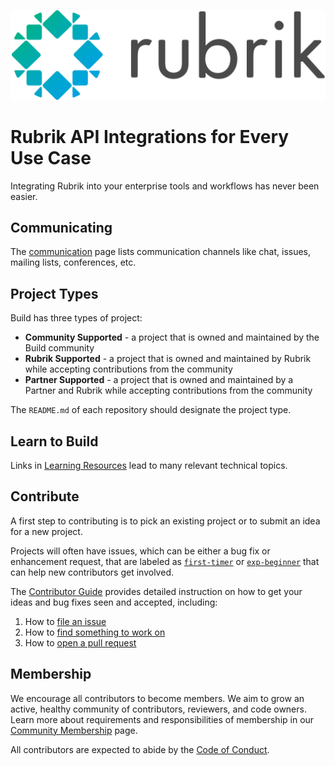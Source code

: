 ![alt text](assets/1200px-Rubrik_Logo.svg.png)

# Rubrik API Integrations for Every Use Case
Integrating Rubrik into your enterprise tools and workflows has never been easier. 

## Communicating

The [communication](https://github.com/rubrikinc/welcome-to-rubrik-build/blob/master/community/) page lists communication channels like chat, issues, mailing lists, conferences, etc.

## Project Types

Build has three types of project:

* **Community Supported** - a project that is owned and maintained by the Build community
* **Rubrik Supported** - a project that is owned and maintained by Rubrik while accepting contributions from the community
* **Partner Supported** - a project that is owned and maintained by a Partner and Rubrik while accepting contributions from the community

The `README.md` of each repository should designate the project type.

## Learn to Build

Links in [Learning Resources](/contributors/learn/README.md) lead to many relevant technical topics.

## Contribute

A first step to contributing is to pick an existing project or to submit an idea for a new project.

Projects will often have issues, which can be either a bug fix or enhancement request, that are labeled as [`first-timer`](https://github.com/search?q=org%3Arubrikinc+is%3Aopen+label%3Afirst-timer&unscoped_q=is%3Aopen+label%3Afirst-timer) or [`exp-beginner`](https://github.com/search?q=org%3Arubrikinc+is%3Aopen+label%3Aexp-beginner) that can help new contributors get involved.

The [Contributor Guide](contributors/guide/README.md) provides detailed instruction on how to get your ideas and bug fixes seen and accepted, including:

1. How to [file an issue](https://github.com/rubrikinc/welcome-to-rubrik-build/blob/master/contributors/guide/issue-handling.md)
1. How to [find something to work on](https://github.com/rubrikinc/welcome-to-rubrik-build/blob/master/contributors/guide/labels.md)
1. How to [open a pull request](https://github.com/rubrikinc/welcome-to-rubrik-build/blob/master/contributors/guide/submitting-pull-requests.md)

## Membership

We encourage all contributors to become members. We aim to grow an active, healthy community of contributors, reviewers, and code owners. Learn more about requirements and responsibilities of membership in our [Community Membership](https://github.com/rubrikinc/welcome-to-rubrik-build/tree/master/community) page.

All contributors are expected to abide by the [Code of Conduct](https://github.com/rubrikinc/welcome-to-rubrik-build/blob/master/Code-of-Conduct.md).
